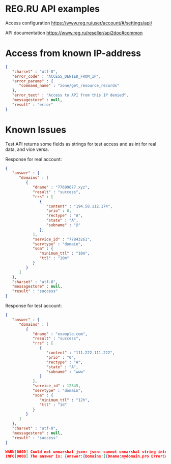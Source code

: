 # REG.RU API examples

Access configuration https://www.reg.ru/user/account/#/settings/api/

API documentation https://www.reg.ru/reseller/api2doc#common

# Access from known IP-address
```json
{
   "charset" : "utf-8",
   "error_code" : "ACCESS_DENIED_FROM_IP",
   "error_params" : {
      "command_name" : "zone/get_resource_records"
   },
   "error_text" : "Access to API from this IP denied",
   "messagestore" : null,
   "result" : "error"
}
```
# Known Issues
Test API returns some fields as strings for test access and as int for real data, and vice versa.

Response for real account:
```json
{
   "answer" : {
      "domains" : [
         {
            "dname" : "77699677.xyz",
            "result" : "success",
            "rrs" : [
               {
                  "content" : "194.58.112.174",
                  "prio" : 0,
                  "rectype" : "A",
                  "state" : "A",
                  "subname" : "@"
               },
            ],
            "service_id" : "77843261",
            "servtype" : "domain",
            "soa" : {
               "minimum_ttl" : "10m",
               "ttl" : "10m"
            }
         }
      ]
   },
   "charset" : "utf-8",
   "messagestore" : null,
   "result" : "success"
}

```
Response for test account:
```json
{
   "answer" : {
      "domains" : [
         {
            "dname" : "example.com",
            "result" : "success",
            "rrs" : [
               {
                  "content" : "111.222.111.222",
                  "prio" : "0",
                  "rectype" : "A",
                  "state" : "A",
                  "subname" : "www"
               }
            ],
            "service_id" : 12345,
            "servtype" : "domain",
            "soa" : {
               "minimum_ttl" : "12h",
               "ttl" : "1d"
            }
         }
      ]
   },
   "charset" : "utf-8",
   "messagestore" : null,
   "result" : "success"
}

```

```json
WARN[0000] Could not unmarshal json: json: cannot unmarshal string into Go struct field rrsData.answer.Domains.Rrs.Prio of type int 
INFO[0000] The answer is: {Answer:{Domains:[{Dname:mydomain.pro ErrorCode: ErrorText: ErrorParams:map[] Result:success Rrs:[{Content:111.222.111.222 Prio:0 Rectype:A State:A Subname:www}] ServiceId: Servtype:domain Soa:map[minimum_ttl:12h ttl:1d]}]} Charset:utf-8 Messagestore: Result:success ErrorCode: ErrorText: ErrorParams:map[]}

```